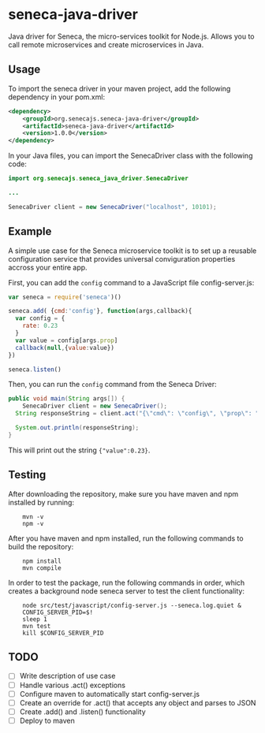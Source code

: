 seneca-java-driver
==================

Java driver for Seneca, the micro-services toolkit for Node.js.  Allows you to call remote microservices and create microservices in Java.

Usage
-----

To import the seneca driver in your maven project, add the following dependency in your pom.xml:

```XML
<dependency>
    <groupId>org.senecajs.seneca-java-driver</groupId>
    <artifactId>seneca-java-driver</artifactId>
    <version>1.0.0</version>
</dependency>
```

In your Java files, you can import the SenecaDriver class with the following code:

```Java
import org.senecajs.seneca_java_driver.SenecaDriver

...

SenecaDriver client = new SenecaDriver("localhost", 10101);
```

Example
-------

A simple use case for the Seneca microservice toolkit is to set up a reusable configuration service that provides universal conviguration properties accross your entire app.

First, you can add the `config` command to a JavaScript file config-server.js:

```JavaScript
var seneca = require('seneca')()

seneca.add( {cmd:'config'}, function(args,callback){
  var config = {
    rate: 0.23
  }
  var value = config[args.prop]
  callback(null,{value:value})
})

seneca.listen()
```

Then, you can run the `config` command from the Seneca Driver:

```Java
public void main(String args[]) {
	SenecaDriver client = new SenecaDriver();
  String responseString = client.act("{\"cmd\": \"config\", \"prop\": "rate\"}");

  System.out.println(responseString);
}
```

This will print out the string `{"value":0.23}`.

Testing
-------

After downloading the repository, make sure you have maven and npm installed by running:

```
	mvn -v
	npm -v
```

After you have maven and npm installed, run the following commands to build the repository:

```
	npm install
	mvn compile
```

In order to test the package, run the following commands in order, which creates a background node seneca server to test the client functionality:

```
	node src/test/javascript/config-server.js --seneca.log.quiet &
	CONFIG_SERVER_PID=$!
	sleep 1
	mvn test
	kill $CONFIG_SERVER_PID
```


TODO
----

- [ ] Write description of use case
- [ ] Handle various .act() exceptions
- [ ] Configure maven to automatically start config-server.js
- [ ] Create an override for .act() that accepts any object and parses to JSON
- [ ] Create .add() and .listen() functionality
- [ ] Deploy to maven
